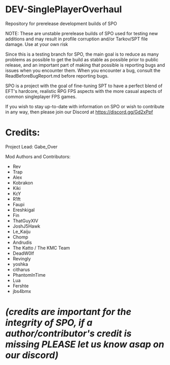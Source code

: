 # DEV-SinglePlayerOverhaul
Repository for prerelease development builds of SPO

NOTE: These are unstable prerelease builds of SPO used for testing new additions and may result in profile corruption and/or Tarkov/SPT file damage. Use at your own risk

Since this is a testing branch for SPO, the main goal is to reduce as many problems as possible to get the build as stable as possible prior to public release, and an important part of making that possible is reporting bugs and issues when you encounter them. When you encounter a bug, consult the ReadBeforeBugReport.md before reporting bugs.

SPO is a project with the goal of fine-tuning SPT to have a perfect blend of EFT's hardcore, realistic RPG FPS aspects with the more casual aspects of common singleplayer FPS games.

If you wish to stay up-to-date with information on SPO or wish to contribute in any way, then please join our Discord at https://discord.gg/Gd2xPpf

# Credits:

Project Lead: Gabe_Over

Mod Authors and Contributors:
- Rev
- Trap
- Alex
- Kobrakon
- Kiki
- KcY
- R1ft
- Faupi
- Ereshkigal
- Fin
- ThatGuyXIV
- JoshJ5Hawk
- Le_Kaiju
- Chomp
- Andrudis
- The Katto / The KMC Team
- DeadW0lf
- Revingly
- yoshka
- citharus
- PhantomInTime
- Lua
- Fershte
- jbs4bmx

# _(credits are important for the integrity of SPO, if a author/contributor's credit is missing PLEASE let us know asap on our discord)_
